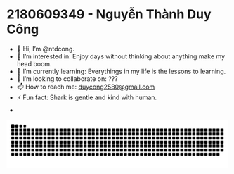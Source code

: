 # 2180609349 - Nguyễn Thành Duy Công
- 👋 Hi, I’m @ntdcong.
- 👀 I’m interested in: Enjoy days without thinking about anything make my head boom.
- 🌱 I’m currently learning: Everythings in my life is the lessons to learning.
- 💞️ I’m looking to collaborate on: ???
- 📫 How to reach me: duycong2580@gmail.com
- ⚡ Fun fact: Shark is gentle and kind with human.
- <svg xmlns="http://www.w3.org/2000/svg" x="0px" y="0px" width="20" height="20" viewBox="0 0 48 32">
<path fill="#4caf50" d="M45,16.2l-5,2.75l-5,4.75L35,40h7c1.657,0,3-1.343,3-3V16.2z"></path><path fill="#1e88e5" d="M3,16.2l3.614,1.71L13,23.7V40H6c-1.657,0-3-1.343-3-3V16.2z"></path><polygon fill="#e53935" points="35,11.2 24,19.45 13,11.2 12,17 13,23.7 24,31.95 35,23.7 36,17"></polygon><path fill="#c62828" d="M3,12.298V16.2l10,7.5V11.2L9.876,8.859C9.132,8.301,8.228,8,7.298,8h0C4.924,8,3,9.924,3,12.298z"></path><path fill="#fbc02d" d="M45,12.298V16.2l-10,7.5V11.2l3.124-2.341C38.868,8.301,39.772,8,40.702,8h0 C43.076,8,45,9.924,45,12.298z"></path>
</svg>
![This is an alt text.](https://raw.githubusercontent.com/platane/snk/output/github-contribution-grid-snake-dark.svg "This is a sample image.")


